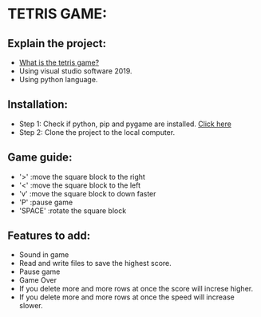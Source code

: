 # TETRIS GAME:

## Explain the project:

- [What is the tetris game?](https://en.wikipedia.org/wiki/Tetris)
- Using visual studio software 2019.
- Using python language.

## Installation:

- Step 1: Check if python, pip and pygame are installed. [Click here](https://www.geeksforgeeks.org/how-to-install-pygame-in-windows/)
- Step 2: Clone the project to the local computer.

## Game guide:

- '>' :move the square block to the right
- '<' :move the square block to the left
- 'v' :move the square block to down faster
- 'P' :pause game
- 'SPACE' :rotate the square block

## Features to add:

- Sound in game
- Read and write files to save the highest score.
- Pause game
- Game Over
- If you delete more and more rows at once the score will increse higher.
- If you delete more and more rows at once the speed will increase slower.
